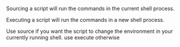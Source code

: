 Sourcing a script will run the commands in the current shell process.

Executing a script will run the commands in a new shell process.

Use source if you want the script to change the environment in your currently running shell. use execute otherwise
